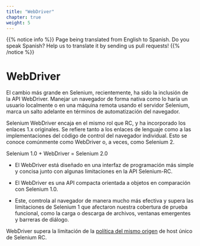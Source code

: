 ```yaml
---
title: "WebDriver"
chapter: true
weight: 5
---
```


{{% notice info %}}
<i class="fas fa-language"></i> Page being translated from 
English to Spanish. Do you speak Spanish? Help us to translate
it by sending us pull requests!
{{% /notice %}}
  
# WebDriver

El cambio más grande en Selenium, recientemente, ha sido la inclusión de la API WebDriver. Manejar un navegador de forma nativa como lo haría un usuario localmente o en una máquina remota usando el servidor Selenium, marca un salto adelante en términos de automatización del navegador.

Selenium WebDriver encaja en el mismo rol que RC, y ha incorporado los enlaces 1.x originales. Se refiere tanto a los enlaces de lenguaje como a las implementaciones del código de control del navegador individual. Esto se conoce comúnmente como WebDriver o, a veces, como Selenium 2.

Selenium 1.0 + WebDriver = Selenium 2.0

* El WebDriver está diseñado en una interfaz de programación más simple y concisa junto con algunas limitaciones en la API Selenium-RC.

* El WebDriver es una API compacta orientada a objetos en comparación con Selenium 1.0.

* Este, comtrola al navegador de manera mucho más efectiva y supera las limitaciones de Selenium 1 que afectaron nuestra cobertura de prueba funcional, como la carga o descarga de archivos, ventanas emergentes y barreras de diálogo.

WebDriver supera la limitación de la [política del mismo origen](//es.m.wikipedia.org/wiki/Pol%C3%ADtica_del_mismo_origen) de host único de Selenium RC.
